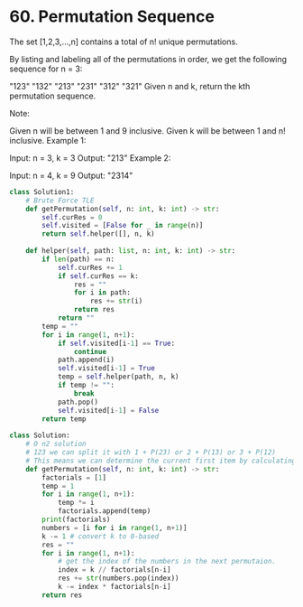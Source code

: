 # 60. Permutation Sequence
The set [1,2,3,...,n] contains a total of n! unique permutations.

By listing and labeling all of the permutations in order, we get the following sequence for n = 3:

"123"
"132"
"213"
"231"
"312"
"321"
Given n and k, return the kth permutation sequence.

Note:

Given n will be between 1 and 9 inclusive.
Given k will be between 1 and n! inclusive.
Example 1:

Input: n = 3, k = 3
Output: "213"
Example 2:

Input: n = 4, k = 9
Output: "2314"

```python
class Solution1:
    # Brute Force TLE
    def getPermutation(self, n: int, k: int) -> str:
        self.curRes = 0
        self.visited = [False for _ in range(n)]
        return self.helper([], n, k)
    
    def helper(self, path: list, n: int, k: int) -> str:
        if len(path) == n:
            self.curRes += 1
            if self.curRes == k:
                res = ""
                for i in path:
                    res += str(i)
                return res
            return ""
        temp = ""
        for i in range(1, n+1):
            if self.visited[i-1] == True:
                continue
            path.append(i)
            self.visited[i-1] = True
            temp = self.helper(path, n, k)
            if temp != "":
                break
            path.pop()
            self.visited[i-1] = False
        return temp
    
class Solution:
    # O n2 solution
    # 123 we can split it with 1 + P(23) or 2 + P(13) or 3 + P(12)
    # This means we can determine the current first item by calculating the number of permutations of n-1 nums
    def getPermutation(self, n: int, k: int) -> str:    
        factorials = [1]
        temp = 1
        for i in range(1, n+1):
            temp *= i
            factorials.append(temp)
        print(factorials)
        numbers = [i for i in range(1, n+1)]
        k -= 1 # convert k to 0-based
        res = ""
        for i in range(1, n+1):
            # get the index of the numbers in the next permutaion.
            index = k // factorials[n-i]
            res += str(numbers.pop(index))
            k -= index * factorials[n-i]
        return res
```